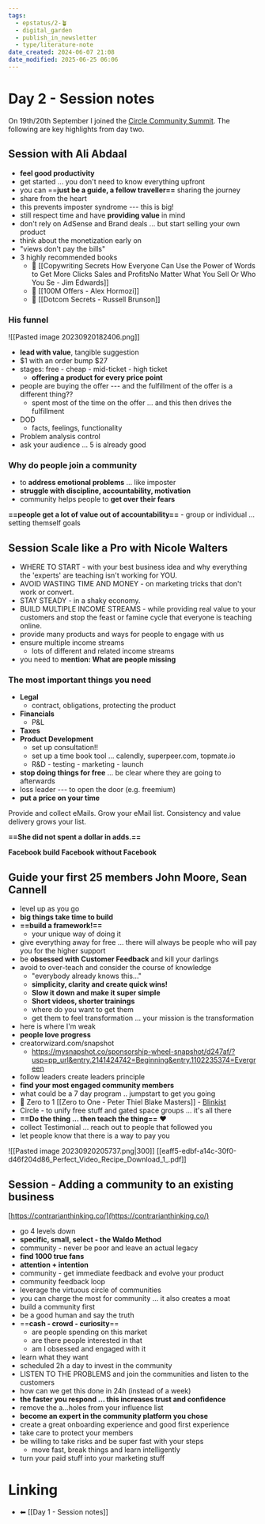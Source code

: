 ```yaml
---
tags:
  - epstatus/2-🪴
  - digital_garden
  - publish_in_newsletter
  - type/literature-note
date_created: 2024-06-07 21:08
date_modified: 2025-06-25 06:06
---
```

# Day 2 - Session notes

On 19th/20th September I joined the [Circle Community Summit](https://circle.so/bundle/). The following are key highlights from day two.

## Session with Ali Abdaal

+ **feel good productivity**
+ get started ... you don't need to know everything upfront
+ you can ==**just be a guide, a fellow traveller==** sharing the journey 
+ share from the heart
+ this prevents imposter syndrome --- this is big!
+ still respect time and have **providing value** in mind
+ don't rely on AdSense and Brand deals ... but start selling your own product
+ think about the monetization early on
+ "views don't pay the bills"
+ 3 highly recommended books
	+ 📖 [[Copywriting Secrets How Everyone Can Use the Power of Words to Get More Clicks Sales and ProfitsNo Matter What You Sell Or Who You Se - Jim Edwards]]
	+ 📖 [[100M Offers - Alex Hormozi]]
	+ 📖 [[Dotcom Secrets - Russell Brunson]]

### His funnel

![[Pasted image 20230920182406.png]]

+ **lead with value**, tangible suggestion
+ $1  with an order bump $27
+ stages: free - cheap - mid-ticket - high ticket
	+ **offering a product for every price point**
+ people are buying the offer --- and the fulfillment of the offer is a different thing??
	+ spent most of the time on the offer ... and this then drives the fulfillment
+ DOD
	+ facts, feelings, functionality
+ Problem analysis control
+ ask your audience ... 5 is already good

### Why do people join a community

+ to **address emotional problems** ... like imposter
+ **struggle with discipline, accountability, motivation**
+ community helps people to **get over their fears**

 **==people get a lot of value out of accountability==** - group or individual ... setting themself goals

## Session Scale like a Pro with Nicole Walters

+ WHERE TO START - with your best business idea and why everything the 'experts' are teaching isn't working for YOU.
+ AVOID WASTING TIME AND MONEY - on marketing tricks that don't work or convert.
+ STAY STEADY - in a shaky economy.
+ BUILD MULTIPLE INCOME STREAMS - while providing real value to your customers and stop the feast or famine cycle that everyone is teaching online.
+ provide many products and ways for people to engage with us
+ ensure multiple income streams
	+ lots of different and related income streams
+ you need to **mention: What are people missing**

### The most important things you need 

+ **Legal**
	+ contract, obligations, protecting the product
+ **Financials**
	+ P&L
+ **Taxes**
+ **Product Development**
	+ set up consultation!!
	+ set up a time book tool ... calendly, superpeer.com, topmate.io
	+ R&D - testing - marketing - launch
+ **stop doing things for free** ... be clear where they are going to afterwards
+ loss leader --- to open the door (e.g. freemium)
+ **put a price on your time**

Provide and collect eMails. Grow your eMail list. Consistency and value delivery grows your list.

**==She did not spent a dollar in adds.==**

**Facebook build Facebook without Facebook**

## Guide your first 25 members John Moore, Sean Cannell

+ level up as you go
+ **big things take time to build**
+ **==build a framework!==**
	+ your unique way of doing it
+ give everything away for free ... there will always be people who will pay you for the higher support
+ be **obsessed with Customer Feedback** and kill your darlings
+ avoid to over-teach and consider the course of knowledge
	+ "everybody already knows this..."
	+ **simplicity, clarity and create quick wins!**
	+ **Slow it down and make it super simple**
	+ **Short videos, shorter trainings**
	+ where do you want to get them
	+ get them to feel transformation ... your mission is the transformation
+ here is where I'm weak
+ **people love progress**
+ creatorwizard.com/snapshot
	+ https://mysnapshot.co/sponsorship-wheel-snapshot/d247af/?usp=pp_url&entry.2141424742=Beginning&entry.1102235374=Evergreen
+ follow leaders create leaders principle
+ **find your most engaged community members**
+ what could be a 7 day program .. jumpstart to get you going
+ 📖 Zero to 1 [[Zero to One - Peter Thiel Blake Masters]] - [Blinkist](https://www.blinkist.com/books/zero-to-one-new-version-en?utm_source=bk_ios&utm_medium=bk_referral&utm_campaign=book%253Acover&utm_content=62c2f8466cee0700089d6ec1&referral_token=73e079d76ee8)
+ Circle - to unify free stuff and gated space groups ... it's all there
+ **==Do the thing ... then teach the thing==** ❤️
+ collect Testimonial ... reach out to people that followed you
+ let people know that there is a way to pay you

![[Pasted image 20230920205737.png|300]]
[[eaff5-edbf-a14c-30f0-d46f204d86_Perfect_Video_Recipe_Download_1_.pdf]]

## Session - Adding a community to an existing business

[https://contrarianthinking.co/](https://contrarianthinking.co/)
* go 4 levels down
* **specific, small, select - the Waldo Method**
* community - never be poor and leave an actual legacy
* **find 1000 true fans**
* **attention + intention**
* community - get immediate feedback and evolve your product
* community feedback loop
* leverage the virtuous circle of communities
* you can charge the most for community ... it also creates a moat
* build a community first
* be a good human and say the truth
* ==**cash - crowd - curiosity**==
	* are people spending on this market
	* are there people interested in that
	* am I obsessed and engaged with it
* learn what they want 
* scheduled 2h a day to invest in the community
* LISTEN TO THE PROBLEMS and join the communities and listen to the customers
* how can we get this done in 24h (instead of a week)
* **the faster you respond ... this increases trust and confidence**
* remove the a...holes from your influence list
* **become an expert in the community platform you chose**
* create a great onboarding experience and good first experience
* take care to protect your members
* be willing to take risks and be super fast with your steps
	* move fast, break things and learn intelligently
* turn your paid stuff into your marketing stuff

# Linking

+ ⬅ [[Day 1 - Session notes]]